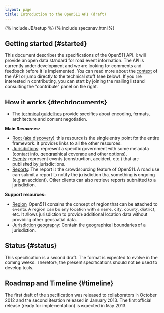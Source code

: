 ```yaml
---
layout: page
title: Introduction to the Open511 API (draft)
---
```

{% include JB/setup %}
{% include specsnav.html %}


## Getting started {#started}

This document describes the specifications of the Open511 API. It will provide an open data standard for road event information. The API is currently under development and we are looking for comments and feedback before it is implemented. You can read more about the [context](context.html) of the API or jump directly to the technical stuff (see below). If you are interested in contributing, you can start by joining the mailing list and consulting the "contribute" panel on the right.


## How it works {#techdocuments}

* The [technical guidelines](guidelines.html) provide specifics about encoding, formats, architecture and content negotiation.

**Main Resources:**

* [Root (aka discovery)](root.html): this resource is the single entry point for the entire framework. It provides links to all the other resources.   
* [Jurisdictions](jurisdiction.html): represent a specific government with some metadata (contact info, geographical coverage and other options). 
* [Events](event.html): represent events (construction, accident, etc.) that are published by jurisdictions. 
* [Reports](report.html): The report is the crowdsourcing feature of Open511. A road use can submit a report to notify the jurisdiction that something is ongoing (e.g an accident). Other clients can also retrieve reports submitted to a jurisdiction.

**Support resources:**
* [Region](region.html): Open511 contains the concept of region that can be attached to events. A region can be any location with a name: city, county, district, etc. It allows jurisdiction to provide additional location data without providing other geospatial data.
* [Jurisdiction geography](jurisdictiongeo.html): Contain the geographical boundaries of a jurisdiction.

## Status {#status}

This specification is a second draft. The format is expected to evolve in the coming weeks. Therefore, the present specifications should not be used to develop tools.

## Roadmap and Timeline {#timeline}

The first draft of the specification was released to collaborators in October 2012 and the second iteration  released in January 2013. The first official release (ready for implementation) is expected in May 2013.
